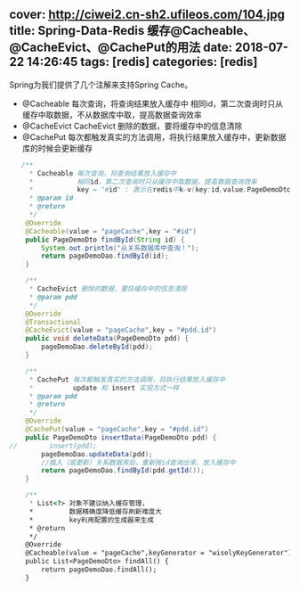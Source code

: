 cover: http://ciwei2.cn-sh2.ufileos.com/104.jpg
title: Spring-Data-Redis 缓存@Cacheable、@CacheEvict、@CachePut的用法
date: 2018-07-22 14:26:45
tags: [redis]
categories: [redis]
---
 Spring为我们提供了几个注解来支持Spring Cache。
 * @Cacheable 每次查询，将查询结果放入缓存中 相同id，第二次查询时只从缓存中取数据，不从数据库中取，提高数据查询效率
 * @CacheEvict CacheEvict 删除的数据，要将缓存中的信息清除
 * @CachePut 每次都触发真实的方法调用，将执行结果放入缓存中，更新数据库的时候会更新缓存
 <!--more-->

```java
   /**
     * Cacheable 每次查询，将查询结果放入缓存中
     *           相同id，第二次查询时只从缓存中取数据，提高数据查询效率
     *           key = "#id" : 表示在redis中k-v(key:id,value:PageDemoDto)
     * @param id
     * @return
     */
    @Override
    @Cacheable(value = "pageCache",key = "#id")
    public PageDemoDto findById(String id) {
        System.out.println("从关系数据库中查询！");
        return pageDemoDao.findById(id);
    }
```

```java
    /**
     * CacheEvict 删除的数据，要将缓存中的信息清除
     * @param pdd
     */
    @Override
    @Transactional
    @CacheEvict(value = "pageCache",key = "#pdd.id")
    public void deleteData(PageDemoDto pdd) {
        pageDemoDao.deleteById(pdd);
    }
```

```java
    /**
     * CachePut 每次都触发真实的方法调用，将执行结果放入缓存中
     *          update 和 insert 实现方式一样
     * @param pdd
     * @return
     */
    @Override
    @CachePut(value = "pageCache",key = "#pdd.id")
    public PageDemoDto insertData(PageDemoDto pdd) {
//        insert(pdd);
        pageDemoDao.updateData(pdd);
        //插入（或更新）关系数据库后，重新按id查询出来，放入缓存中
        return pageDemoDao.findById(pdd.getId());
    }
```

```java
    /**
     * List<?> 对象不建议纳入缓存管理，
     *         数据精确度降低缓存刷新难度大
     *         key利用配置的生成器来生成
     * @return
     */
    @Override
    @Cacheable(value = "pageCache",keyGenerator = "wiselyKeyGenerator")
    public List<PageDemoDto> findAll() {
        return pageDemoDao.findAll();
    }
```